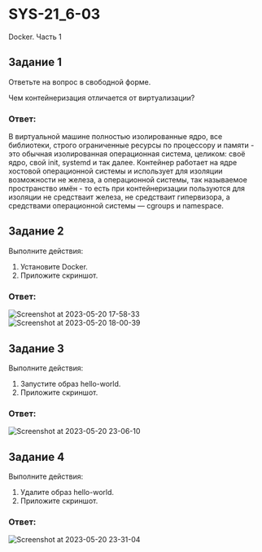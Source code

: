 # SYS-21_6-03
Docker. Часть 1

## Задание 1
Ответьте на вопрос в свободной форме.

Чем контейнеризация отличается от виртуализации?
### Ответ:
В виртуальной машине полностью изолированные ядро, все библиотеки, строго ограниченные ресурсы по процессору и памяти - это обычная изолированная операционная система, целиком: своё ядро, свой init, systemd и так далее. Контейнер работает на ядре хостовой операционной системы и использует для изоляции возможности не железа, а операционной системы, так называемое пространство имён - то есть при контейнеризации пользуются для изоляции не средстваит железа, не средстваит гипервизора, а средствами операционной системы — cgroups и namespace.
## Задание 2
Выполните действия:
1. Установите Docker.
2. Приложите скриншот.
### Ответ:
![Screenshot at 2023-05-20 17-58-33](https://github.com/Roman-Teterevlev/SYS-21_6-03/assets/132853752/767ddc16-bccf-44ae-84eb-bcc9d253531e)
![Screenshot at 2023-05-20 18-00-39](https://github.com/Roman-Teterevlev/SYS-21_6-03/assets/132853752/fe6a739f-fbbd-4e5f-bf4e-a0bcc47c3542)
## Задание 3
Выполните действия:
1. Запустите образ hello-world.
2. Приложите скриншот.
### Ответ:
![Screenshot at 2023-05-20 23-06-10](https://github.com/Roman-Teterevlev/SYS-21_6-03/assets/132853752/22e8fae7-347d-4391-97e2-7f8194d89b83)
## Задание 4
Выполните действия:
1. Удалите образ hello-world.
2. Приложите скриншот.
### Ответ:
![Screenshot at 2023-05-20 23-31-04](https://github.com/Roman-Teterevlev/SYS-21_6-03/assets/132853752/ec96a170-5aff-45b9-9c23-f59f72edb619)

